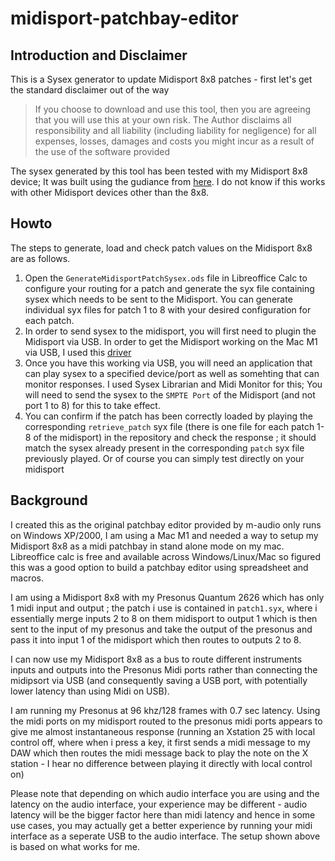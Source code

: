 # midisport-patchbay-editor
## Introduction and Disclaimer
This is a Sysex generator to update Midisport 8x8 patches - first let's get the standard disclaimer out of the way

> If you choose to download and use this tool, then you are agreeing that you will use this at your own risk. The Author disclaims all responsibility and all liability (including liability for negligence) for all expenses, losses, damages and costs you might incur as a result of the use of the software provided

The sysex generated by this tool has been tested with my Midisport 8x8 device; It was built using the gudiance from [here](https://alsa.opensrc.org/USBMidiDevices#Midisport_8x8). I do not know if this works with other Midisport devices other than the 8x8.

## Howto
The steps to generate, load and check patch values on the Midisport 8x8 are as follows.

1. Open the `GenerateMidisportPatchSysex.ods`  file in Libreoffice Calc to configure your routing for a patch and generate the syx file containing sysex which needs to be sent to the Midisport. You can generate individual syx files for patch 1 to 8 with your desired configuration for each patch.
2. In order to send sysex to the midisport, you will first need to plugin the Midisport via USB. In order to get the Midisport working on the Mac M1 via USB, I used this [driver](https://github.com/leighsmith/midisport-macos)
3. Once you have this working via USB, you will need an application that can play sysex to a specified device/port as well as somehting that can monitor responses. I used Sysex Librarian and Midi Monitor for this; You will need to send the sysex to the `SMPTE Port` of the Midisport (and not port 1 to 8) for this to take effect.
4. You can confirm if the patch has been correctly loaded by playing the corresponding `retrieve_patch` syx file (there is one file for each patch 1-8 of the midisport) in the repository and check the response ; it should match the sysex already present in the corresponding `patch` syx file previously played. Or of course you can simply test directly on your midisport

## Background
I created this as the original patchbay editor provided by m-audio only runs on Windows XP/2000, I am using a Mac M1 and needed a way to setup my Midisport 8x8 as a midi patchbay in stand alone mode on my mac. Libreoffice calc is free and available across Windows/Linux/Mac so figured this was a good option to build a patchbay editor using spreadsheet and macros.
 
I am using a Midisport 8x8 with my Presonus Quantum 2626 which has only 1 midi input and output ; the patch i use is contained in `patch1.syx`, where i essentially merge inputs 2 to 8 on them midisport to output 1 which is then sent to the input of my presonus and take the output of the presonus and pass it into input 1 of the midisport which then routes to outputs 2 to 8.

I can now use my Midisport 8x8 as a bus to route different instruments inputs and outputs into the Presonus Midi ports rather than connecting the midipsort via USB (and consequently saving a USB port, with potentially lower latency than using Midi on USB).

I am running my Presonus at 96 khz/128 frames with 0.7 sec latency. Using the midi ports on my midisport routed to the presonus midi ports appears to give me almost instantaneous response (running an Xstation 25 with local control off, where when i press a key, it first sends a midi message to my DAW which then routes the midi message back to play the note on the X station - I hear no difference between playing it directly with local control on)

Please note that depending on which audio interface you are using and the latency on  the audio interface, your experience may be different - audio latency will be the bigger factor here than midi latency and hence in some use cases, you may actually get a better experience by running your midi interface as a seperate USB to the audio interface. The setup shown above is based on what works for me.


